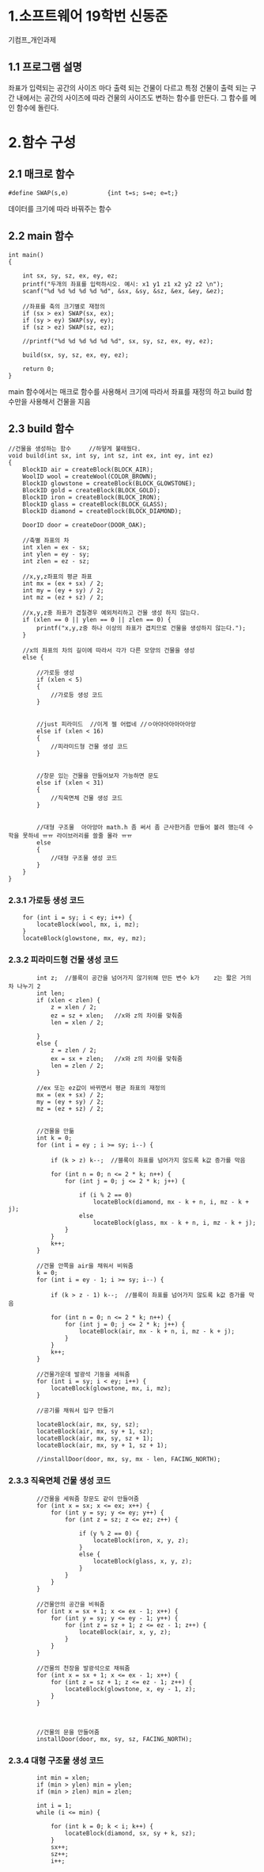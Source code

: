 # 1.소프트웨어 19학번 신동준 
기컴프_개인과제
## 1.1 프로그램 설명
좌표가 입력되는 공간의 사이즈 마다 출력 되는 건물이 다르고 특정 건물이 출력 되는 구간 내에서는 공간의 사이즈에 따라 건물의 사이즈도 변하는 함수를 만든다.
그 함수를 메인 함수에 돌린다.

# 2.함수 구성 
## 2.1 매크로 함수
 	#define SWAP(s,e)			{int t=s; s=e; e=t;}

데이터를 크기에 따라 바꿔주는 함수

## 2.2 main 함수


	int main()
	{
	
		int sx, sy, sz, ex, ey, ez;
		printf("두개의 좌표를 입럭하시오. 예시: x1 y1 z1 x2 y2 z2 \n");
		scanf("%d %d %d %d %d %d", &sx, &sy, &sz, &ex, &ey, &ez);

		//좌표를 축의 크기별로 재정의
		if (sx > ex) SWAP(sx, ex);
		if (sy > ey) SWAP(sy, ey);
		if (sz > ez) SWAP(sz, ez);

		//printf("%d %d %d %d %d %d", sx, sy, sz, ex, ey, ez);

		build(sx, sy, sz, ex, ey, ez);

		return 0;
	}
	
main 함수에서는 매크로 함수를 사용해서 크기에 따라서 좌표를 재정의 하고 build 함수만을 사용해서 건물을 지음 


	
## 2.3 build 함수
	//건물을 생성하는 함수     //하얗게 불태웠다.
	void build(int sx, int sy, int sz, int ex, int ey, int ez)
	{
		BlockID air = createBlock(BLOCK_AIR);
		WoolID wool = createWool(COLOR_BROWN);
		BlockID glowstone = createBlock(BLOCK_GLOWSTONE);
		BlockID gold = createBlock(BLOCK_GOLD);
		BlockID iron = createBlock(BLOCK_IRON);
		BlockID glass = createBlock(BLOCK_GLASS);
		BlockID diamond = createBlock(BLOCK_DIAMOND);

		DoorID door = createDoor(DOOR_OAK);

		//축별 좌표의 차 
		int xlen = ex - sx;
		int ylen = ey - sy;
		int zlen = ez - sz;

		//x,y,z좌표의 평균 좌표 
		int mx = (ex + sx) / 2;
		int my = (ey + sy) / 2;
		int mz = (ez + sz) / 2;

		//x,y,z중 좌표가 겹칠경우 예외처리하고 건물 생성 하지 않는다.
		if (xlen == 0 || ylen == 0 || zlen == 0) {
			printf("x,y,z중 하나 이상의 좌표가 겹치므로 건물을 생성하지 않는다.");
		}

		//x의 좌표의 차의 길이에 따라서 각가 다른 모양의 건물을 생성
		else {

			//가로등 생성
			if (xlen < 5)
			{
				//가로등 생성 코드 
			}


			//just 피라미드  //이게 젤 어렵네 //ㅇ아아아아아아아앙
			else if (xlen < 16)
			{
				//피라미드형 건물 생성 코드 
			}


			//창문 있는 건물을 만들어보자 가능하면 문도
			else if (xlen < 31)
			{
				//직육면체 건물 생성 코드 
			}


			//대형 구조물  아아앙아 math.h 좀 써서 좀 근사한거좀 만들어 볼려 했는데 수학을 못하네 ㅠㅠ 라이브러리를 쓸줄 몰라 ㅠㅠ
			else
			{
				//대형 구조물 생성 코드 
			}
		}
	}

### 2.3.1 가로등 생성 코드
		for (int i = sy; i < ey; i++) {
			locateBlock(wool, mx, i, mz);
		}	
		locateBlock(glowstone, mx, ey, mz);

### 2.3.2 피라미드형 건물 생성 코드
			int z;  //블록이 공간을 넘어가지 않기위해 만든 변수 k가    z는 짧은 거의 차 나누기 2
			int len;
			if (xlen < zlen) {
				z = xlen / 2;
				ez = sz + xlen;   //x와 z의 차이를 맞춰줌
				len = xlen / 2;

			}
			else {
				z = zlen / 2;
				ex = sx + zlen;   //x와 z의 차이를 맞춰줌
				len = zlen / 2;
			}

			//ex 또는 ez값이 바뀌면서 평균 좌표의 재정의  
			mx = (ex + sx) / 2;
			my = (ey + sy) / 2;
			mz = (ez + sz) / 2;


			//건물을 만듦
			int k = 0;
			for (int i = ey ; i >= sy; i--) {

				if (k > z) k--;  //블록이 좌표를 넘어가지 않도록 k값 증가를 막음

				for (int n = 0; n <= 2 * k; n++) {
					for (int j = 0; j <= 2 * k; j++) {

						if (i % 2 == 0)
							locateBlock(diamond, mx - k + n, i, mz - k + j);
						else
							locateBlock(glass, mx - k + n, i, mz - k + j);
					}
				}
				k++;
			}

			//건물 안쪽을 air을 채워서 비워줌 
			k = 0;
			for (int i = ey - 1; i >= sy; i--) {

				if (k > z - 1) k--;  //블록이 좌표를 넘어가지 않도록 k값 증가를 막음

				for (int n = 0; n <= 2 * k; n++) {
					for (int j = 0; j <= 2 * k; j++) {
						locateBlock(air, mx - k + n, i, mz - k + j);
					}
				}
				k++;
			}

			//건물가운데 발광석 기둥을 세워줌 
			for (int i = sy; i < ey; i++) {
				locateBlock(glowstone, mx, i, mz);
			}

			//공기를 채워서 입구 만들기 

			locateBlock(air, mx, sy, sz);
			locateBlock(air, mx, sy + 1, sz);
			locateBlock(air, mx, sy, sz + 1);
			locateBlock(air, mx, sy + 1, sz + 1);

			//installDoor(door, mx, sy, mx - len, FACING_NORTH);

### 2.3.3 직육면체 건물 생성 코드
			//건물을 세워줌 창문도 같이 만들어줌 
			for (int x = sx; x <= ex; x++) {
				for (int y = sy; y <= ey; y++) {
					for (int z = sz; z <= ez; z++) {

						if (y % 2 == 0) {
							locateBlock(iron, x, y, z);
						}
						else {
							locateBlock(glass, x, y, z);
						}
					}
				}
			}

			//건물안의 공간을 비워줌 
			for (int x = sx + 1; x <= ex - 1; x++) {
				for (int y = sy; y <= ey - 1; y++) {
					for (int z = sz + 1; z <= ez - 1; z++) {
						locateBlock(air, x, y, z);
					}
				}
			}

			//건물의 천장을 발광석으로 채워줌 
			for (int x = sx + 1; x <= ex - 1; x++) {
				for (int z = sz + 1; z <= ez - 1; z++) {
					locateBlock(glowstone, x, ey - 1, z);
				}
			}



			//건물의 문을 만들어줌 
			installDoor(door, mx, sy, sz, FACING_NORTH);

### 2.3.4 대형 구조물 생성 코드 
			int min = xlen;
			if (min > ylen) min = ylen;
			if (min > zlen) min = zlen;

			int i = 1;
			while (i <= min) {

				for (int k = 0; k < i; k++) {
					locateBlock(diamond, sx, sy + k, sz);
				}
				sx++;
				sz++;
				i++;




